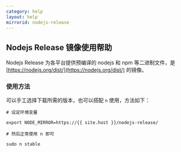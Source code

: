 ```yaml
---
category: help
layout: help
mirrorid: nodejs-release
---
```


## Nodejs Release 镜像使用帮助

Nodejs Release 为各平台提供预编译的 nodejs 和 npm 等二进制文件，是
[https://nodejs.org/dist/](https://nodejs.org/dist/) 的镜像。

### 使用方法

可以手工选择下载所需的版本，也可以搭配 `n` 使用，方法如下：

```
# 设定环境变量

export NODE_MIRROR=https://{{ site.host }}/nodejs-release/

# 然后正常使用 n 即可

sudo n stable
```
